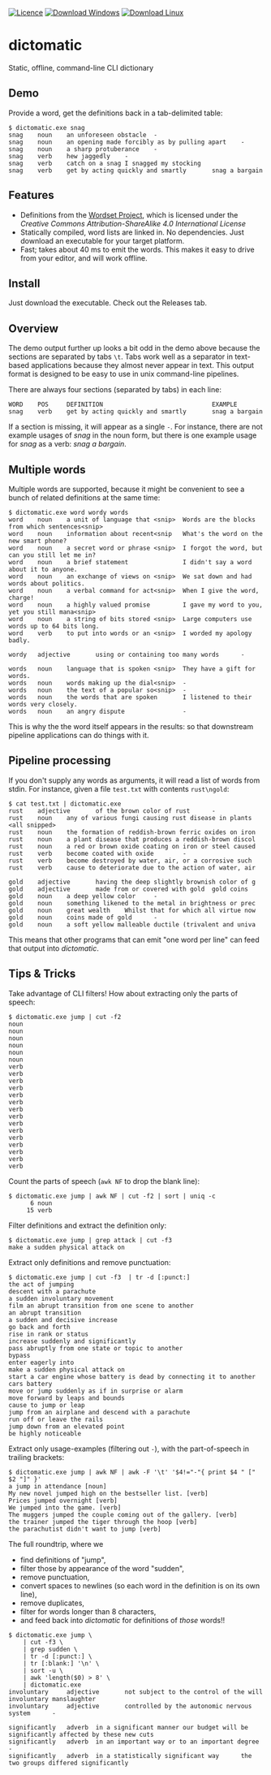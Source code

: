 [![Licence](https://img.shields.io/badge/License-AGPL%203-purple.svg)](https://opensource.org/licenses/AGPL-3.0)
[![Download Windows](https://img.shields.io/badge/download-windows-green.svg?logo=windows)](https://github.com/cjrh/dictomatic/releases/download/v0.0.3/dictomatic.exe)
[![Download Linux](https://img.shields.io/badge/download-linux-green.svg?logo=linux)](https://github.com/cjrh/dictomatic/releases/download/v0.0.3/dictomatic)

# dictomatic
Static, offline, command-line CLI dictionary

## Demo

Provide a word, get the definitions back in a tab-delimited table:

```shell script
$ dictomatic.exe snag
snag    noun    an unforeseen obstacle  -
snag    noun    an opening made forcibly as by pulling apart    -
snag    noun    a sharp protuberance    -
snag    verb    hew jaggedly    -
snag    verb    catch on a snag I snagged my stocking
snag    verb    get by acting quickly and smartly       snag a bargain

```

## Features

- Definitions from the [Wordset Project](https://github.com/wordset/wordset-dictionary),
  which is licensed under the _Creative Commons Attribution-ShareAlike 4.0 International License_
- Statically compiled, word lists are linked in. No dependencies. 
  Just download an executable for your target platform.
- Fast; takes about 40 ms to emit the words. This makes it easy to drive 
  from your editor, and will work offline.
  
## Install

Just download the executable. Check out the Releases tab.

## Overview

The demo output further up looks a bit odd in the demo above because the 
sections are separated by tabs `\t`. Tabs work well as a separator in 
text-based applications because they almost never appear in text. This 
output format is designed to be easy to use in unix command-line pipelines.

There are always four sections (separated by tabs) in each line:

```shell script
WORD    POS     DEFINITION                              EXAMPLE
snag    verb    get by acting quickly and smartly       snag a bargain
```

If a section is missing, it will appear as a single `-`. For instance, there
are not example usages of _snag_ in the noun form, but there is one example
usage for _snag_ as a verb: _snag a bargain_.

## Multiple words

Multiple words are supported, because it might be convenient to see a bunch of
related definitions at the same time:

```shell script
$ dictomatic.exe word wordy words
word    noun    a unit of language that <snip>  Words are the blocks from which sentences<snip>
word    noun    information about recent<snip   What's the word on the new smart phone?
word    noun    a secret word or phrase <snip>  I forgot the word, but can you still let me in?
word    noun    a brief statement               I didn't say a word about it to anyone.
word    noun    an exchange of views on <snip>  We sat down and had words about politics.
word    noun    a verbal command for act<snip>  When I give the word, charge!
word    noun    a highly valued promise         I gave my word to you, yet you still mana<snip>
word    noun    a string of bits stored <snip>  Large computers use words up to 64 bits long.
word    verb    to put into words or an <snip>  I worded my apology badly.

wordy   adjective       using or containing too many words      -

words   noun    language that is spoken <snip>  They have a gift for words.
words   noun    words making up the dial<snip>  -
words   noun    the text of a popular so<snip>  -
words   noun    the words that are spoken       I listened to their words very closely.
words   noun    an angry dispute                -

```

This is why the the word itself appears in the results: so that downstream
pipeline applications can do things with it.

## Pipeline processing

If you don't supply any words as arguments, it will read a list of words from
stdin. For instance, given a file `test.txt` with contents `rust\ngold`:

```shell script
$ cat test.txt | dictomatic.exe
rust    adjective       of the brown color of rust      -
rust    noun    any of various fungi causing rust disease in plants    <all snipped>
rust    noun    the formation of reddish-brown ferric oxides on iron
rust    noun    a plant disease that produces a reddish-brown discol
rust    noun    a red or brown oxide coating on iron or steel caused
rust    verb    become coated with oxide        -
rust    verb    become destroyed by water, air, or a corrosive such 
rust    verb    cause to deteriorate due to the action of water, air

gold    adjective       having the deep slightly brownish color of g
gold    adjective       made from or covered with gold  gold coins
gold    noun    a deep yellow color     -
gold    noun    something likened to the metal in brightness or prec
gold    noun    great wealth    Whilst that for which all virtue now
gold    noun    coins made of gold      -
gold    noun    a soft yellow malleable ductile (trivalent and univa

```

This means that other programs that can emit "one word per line" can 
feed that output into _dictomatic_.

## Tips & Tricks

Take advantage of CLI filters! How about extracting only the parts of speech:

```shell script
$ dictomatic.exe jump | cut -f2
noun
noun
noun
noun
noun
noun
verb
verb
verb
verb
verb
verb
verb
verb
verb
verb
verb
verb
verb
verb
verb

```

Count the parts of speech (`awk NF` to drop the blank line):

```shell script
$ dictomatic.exe jump | awk NF | cut -f2 | sort | uniq -c
      6 noun
     15 verb
```

Filter definitions and extract the definition only:

```shell script
$ dictomatic.exe jump | grep attack | cut -f3
make a sudden physical attack on
```

Extract only definitions and remove punctuation:

```shell script
$ dictomatic.exe jump | cut -f3  | tr -d [:punct:]
the act of jumping
descent with a parachute
a sudden involuntary movement
film an abrupt transition from one scene to another
an abrupt transition
a sudden and decisive increase
go back and forth
rise in rank or status
increase suddenly and significantly
pass abruptly from one state or topic to another
bypass
enter eagerly into
make a sudden physical attack on
start a car engine whose battery is dead by connecting it to another cars battery
move or jump suddenly as if in surprise or alarm
move forward by leaps and bounds
cause to jump or leap
jump from an airplane and descend with a parachute
run off or leave the rails
jump down from an elevated point
be highly noticeable

```

Extract only usage-examples (filtering out `-`), with the part-of-speech
in trailing brackets:

```shell script
$ dictomatic.exe jump | awk NF | awk -F '\t' '$4!="-"{ print $4 " [" $2 "]" }'
a jump in attendance [noun]
My new novel jumped high on the bestseller list. [verb]
Prices jumped overnight [verb]
We jumped into the game. [verb]
The muggers jumped the couple coming out of the gallery. [verb]
the trainer jumped the tiger through the hoop [verb]
the parachutist didn't want to jump [verb]
```

The full roundtrip, where we 
- find definitions of "jump",
- filter those by appearance of the word "sudden",
- remove punctuation,
- convert spaces to newlines (so each word in the definition is on its own line),
- remove duplicates,
- filter for words longer than 8 characters,
- and feed back into _dictomatic_ for definitions of _those_ words!!

```shell script
$ dictomatic.exe jump \
    | cut -f3 \
    | grep sudden \
    | tr -d [:punct:] \
    | tr [:blank:] '\n' \
    | sort -u \
    | awk 'length($0) > 8' \
    | dictomatic.exe
involuntary     adjective       not subject to the control of the will  involuntary manslaughter
involuntary     adjective       controlled by the autonomic nervous system      -

significantly   adverb  in a significant manner our budget will be significantly affected by these new cuts
significantly   adverb  in an important way or to an important degree   -
significantly   adverb  in a statistically significant way      the two groups differed significantly

```
